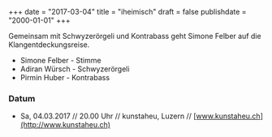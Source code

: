 +++
date = "2017-03-04"
title = "iheimisch"
draft = false
publishdate = "2000-01-01"
+++

Gemeinsam mit Schwyzerörgeli und Kontrabass geht Simone Felber auf die Klangentdeckungsreise.


* Simone Felber - Stimme
* Adiran Würsch - Schwyzerörgeli
* Pirmin Huber - Kontrabass

### Datum

* Sa, 04.03.2017 // 20.00 Uhr // kunstaheu, Luzern // [www.kunstaheu.ch](http://www.kunstaheu.ch)
